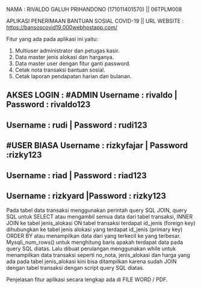 NAMA : RIVALDO GALUH PRIHANDONO (171011401570) || 06TPLM008

APLIKASI PENERIMAAN BANTUAN SOSIAL COVID-19 || URL WEBSITE : https://bansoscovid19.000webhostapp.com/

Fitur yang ada pada aplikasi ini yaitu:
1.	Multiuser administrator dan petugas kasir.
2.	Data master jenis alokasi dan harganya.
3.	Data master user dengan fitur ganti password.
4.	Cetak nota transaksi bantuan sosial.
5.	Cetak laporan pendapatan harian dan bulanan.

AKSES LOGIN :
#ADMIN
Username 	: rivaldo    | Password 	: rivaldo123	
------------------------------------------------
Username 	: rudi       | Password 	: rudi123
------------------------------------------------
#USER BIASA
Username 	: rizkyfajar | Password 	:rizky123	
------------------------------------------------
Username 	: riad       | Password 	: riad123
------------------------------------------------
Username 	: rizkyard   |Password 	: rizky123
------------------------------------------------

Pada tabel data transaksi menggunakan perintah query SQL JOIN, query SQL untuk SELECT atau mengambil semua data dari tabel transaksi, INNER JOIN ke tabel jenis_alokasi ON tabel transaksi terdapat id_jenis (foreign key) dihubungkan ke tabel jenis alokasi yang terdapat id_jenis (primary key) ORDER BY atau menampilkan data dari yang terkecil ke yang terbesar. Mysqli_num_rows() untuk menghitung baris apakah terdapat data pada query SQL diatas. Lalu dibuat perulangan menggunakan while untuk menampilkan data transaksi seperti no_nota, jenis_alokasi dan harga yang ada pada tabel jenis_alokasi kini bisa ditampilkan karena sudah JOIN dengan tabel transaksi dengan script query SQL diatas.

Penjelasan fitur aplikasi secara lengkap ada di FILE WORD / PDF.
